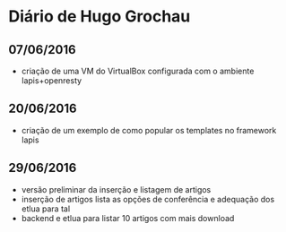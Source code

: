 # Diário de Hugo Grochau

## 07/06/2016
* criação de uma VM do VirtualBox configurada com o ambiente lapis+openresty

## 20/06/2016
* criação de um exemplo de como popular os templates no framework lapis

## 29/06/2016
* versão preliminar da inserção e listagem de artigos
* inserção de artigos lista as opções de conferência e adequação dos etlua para tal
* backend e etlua para listar 10 artigos com mais download


